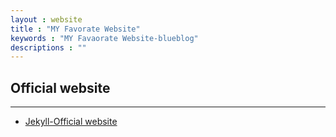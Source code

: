 ```yaml
---
layout : website
title : "MY Favorate Website"
keywords : "MY Favaorate Website-blueblog"
descriptions : ""
---
```


Official website
----------------

***

-	[Jekyll-Official website][t1]

[t1]: http://jekyllrb.com/ "Jekyll"